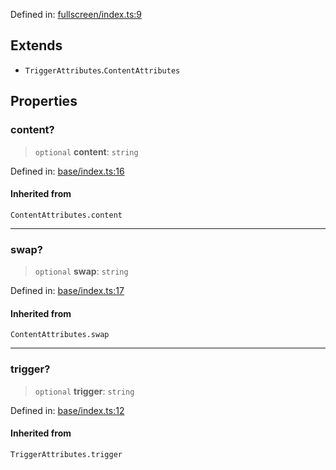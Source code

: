 Defined in: [fullscreen/index.ts:9](https://github.com/rossrobino/components/blob/main/packages/drab/src/fullscreen/index.ts#L9)

## Extends

- `TriggerAttributes`.`ContentAttributes`

## Properties

<a id="content"></a>

### content?

> `optional` **content**: `string`

Defined in: [base/index.ts:16](https://github.com/rossrobino/components/blob/main/packages/drab/src/base/index.ts#L16)

#### Inherited from

`ContentAttributes.content`

---

<a id="swap"></a>

### swap?

> `optional` **swap**: `string`

Defined in: [base/index.ts:17](https://github.com/rossrobino/components/blob/main/packages/drab/src/base/index.ts#L17)

#### Inherited from

`ContentAttributes.swap`

---

<a id="trigger"></a>

### trigger?

> `optional` **trigger**: `string`

Defined in: [base/index.ts:12](https://github.com/rossrobino/components/blob/main/packages/drab/src/base/index.ts#L12)

#### Inherited from

`TriggerAttributes.trigger`
